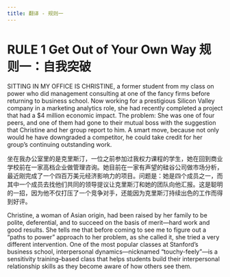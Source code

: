 ```yaml
---
title: 翻译 - 规则一
---
```


# RULE 1 Get Out of Your Own Way 规则一：自我突破

SITTING IN MY OFFICE IS CHRISTINE, a former student from my class on power who did management consulting at one of the fancy firms before returning to business school. Now working for a prestigious Silicon Valley company in a marketing analytics role, she had recently completed a project that had a $4 million economic impact. The problem: She was one of four peers, and one of them had gone to their mutual boss with the suggestion that Christine and her group report to him. A smart move, because not only would he have downgraded a competitor, he could take credit for her group’s continuing outstanding work.

坐在我办公室里的是克里斯汀，一位之前参加过我权力课程的学生，她在回到商业学校前在一家高档企业做管理咨询。她目前在一家有声望的硅谷公司做市场分析，最近刚完成了一个四百万美元经济影响力的项目。问题是：她是四个成员之一，而其中一个成员去找他们共同的领导提议让克里斯汀和她的团队向他汇报。这是聪明的一招，因为他不仅打压了一个竞争对手，还能因为克里斯汀持续出色的工作而得到好评。

Christine, a woman of Asian origin, had been raised by her family to be polite, deferential, and to succeed on the basis of merit—hard work and good results. She tells me that before coming to see me to figure out a “paths to power” approach to her problem, as she called it, she tried a very different intervention. One of the most popular classes at Stanford’s business school, interpersonal dynamics—nicknamed “touchy-feely”—is a sensitivity training–based class that helps students build their interpersonal relationship skills as they become aware of how others see them.
